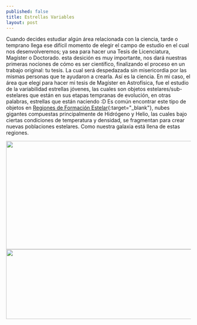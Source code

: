 ```yaml
---
published: false
title: Estrellas Variables
layout: post
---
```


Cuando decides estudiar algún área relacionada con la ciencia, tarde o temprano llega ese difícil momento de elegir el campo de estudio en el cual nos desenvolveremos; ya sea para hacer una Tesis de Licenciatura, Magíster o Doctorado. esta desición es muy importante, nos dará nuestras primeras nociones de cómo es ser científico, finalizando el proceso en un trabajo original: tu tesis. La cual será despedazada sin misericordia por las mismas personas que te ayudaron a crearla. 
Así es la ciencia.
En mi caso, el área que elegí para hacer mi tesis de Magíster en Astrofísica, fue el estudio de la variabilidad estrellas 
jóvenes, las cuales son objetos estelares/sub-estelares que están en sus etapas tempranas de evolución, en otras palabras, estrellas que están naciendo :D
Es común encontrar este tipo de objetos en [Regiones de Formación Estelar](https://es.wikipedia.org/wiki/Formaci%C3%B3n_estelar){:target="_blank"}, nubes gigantes compuestas principalmente de Hidrógeno y Helio, las cuales bajo ciertas condiciones de temperatura y densidad, se fragmentan para crear nuevas poblaciones estelares. 
Como nuestra galaxia está llena de estas regiones.

<center>
<img src="https://raw.githubusercontent.com/nicomedinap/nicomedinap.github.io/master/_posts/Primer_post/BRCs.png"
 height="295" width="810">
</center>

<center>
<img src="https://raw.githubusercontent.com/nicomedinap/nicomedinap.github.io/master/_posts/Primer_post/Epocas.png"
 height="190" width="810">
</center>
